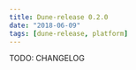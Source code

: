 ```yaml
---
title: Dune-release 0.2.0
date: "2018-06-09"
tags: [dune-release, platform]
---
```


TODO: CHANGELOG

